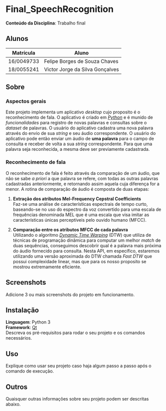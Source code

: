 # Final_SpeechRecognition

**Conteúdo da Disciplina**: Trabalho final<br>

## Alunos
|Matrícula | Aluno |
| -- | -- |
| 16/0049733  |  Felipe Borges de Souza Chaves |
| 18/0055241  |  Victor Jorge da Silva Gonçalves |

## Sobre 

### Aspectos gerais
Este projeto implementa um aplicativo _desktop_ cujo proposito é o reconhecimento de fala. O aplicativo é criado em [_Python_](https://www.python.org/) e é munido de _funcionalidades_ para registro de novas palavras e consultas sobre o _dataset_ de palavras. O usuário do aplicativo cadastra uma nova palavra através do envio de sua _string_ e seu áudio correspondente. O usuário do aplicativo pode então enviar um áudio de **uma palavra** para o campo de consulta e receber de volta a sua _string_ correspondente. Para que uma palavra seja reconhecida, a mesma deve ser previamente cadastrada.

### Reconhecimento de fala
O reconhecimento de fala é feito através da comparação de um áudio, que não se sabe _a priori_ a que palavra se refere, com todas as outras palavras cadastradas anteriormente, e retornando assim aquela cuja diferença for a menor. A rotina de comparação de áudio é composta de duas etapas:

1. **Extração dos atributos Mel-Frequency Cepstral Coefficients** <br>
 Faz-se uma análise de características espectrais de tempo curto, baseando-se no uso do espectro da voz convertido para uma escala de frequências denominada MEL que é uma escala que visa imitar as características únicas perceptíveis pelo ouvido humano (MFCC).

2. **Comparação entre os atributos MFCC de cada palavra** <br>
 Utilizando o algoritmo [_Dynamic Time Warping_](https://pt.wikipedia.org/wiki/Dynamic_time_warping) (DTW) que utiliza de técnicas de programação dinâmica para computar um melhor _match_ de duas sequências, conseguimos descobrir qual é a palavra mais próxima do áudio fornecido para consulta. Nesta API, em específico, estaremos utilizando uma versão aproximada do DTW chamada _Fast DTW_ que possui complexidade linear, mas que para os nosso proposito se mostrou extremamente eficiente.

## Screenshots
Adicione 3 ou mais screenshots do projeto em funcionamento.

## Instalação 
**Linguagem**: Python 3<br>
**Framework**: [Qt](https://doc.qt.io/qtforpython/)<br>
Descreva os pré-requisitos para rodar o seu projeto e os comandos necessários.

## Uso 
Explique como usar seu projeto caso haja algum passo a passo após o comando de execução.

## Outros 
Quaisquer outras informações sobre seu projeto podem ser descritas abaixo.




